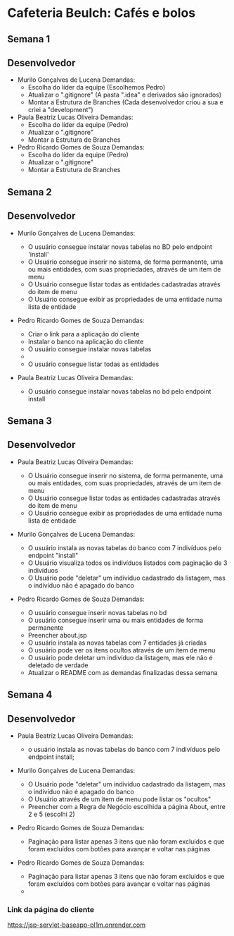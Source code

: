 # Cafeteria Beulch: Cafés e bolos

## Semana 1

## Desenvolvedor

- Murilo Gonçalves de Lucena
   Demandas:
    - Escolha do líder da equipe (Escolhemos Pedro)
    - Atualizar o ".gitignore" (A pasta ".idea" e derivados são ignorados)
    - Montar a Estrutura de Branches (Cada desenvolvedor criou a sua e criei a "development")
- Paula Beatriz Lucas Oliveira
   Demandas:
    - Escolha do líder da equipe (Pedro)
    - Atualizar o ".gitignore"
    - Montar a Estrutura de Branches
- Pedro Ricardo Gomes de Souza
   Demandas:
    - Escolha do líder da equipe (Pedro)
    - Atualizar o ".gitignore"
    - Montar a Estrutura de Branches

## Semana 2

## Desenvolvedor

- Murilo Gonçalves de Lucena
  Demandas:
  - O usuário consegue instalar novas tabelas no BD pelo endpoint 'install'
  - O Usuário consegue inserir no sistema, de forma permanente, uma ou mais entidades, com suas propriedades, através de um item de menu
  - O Usuário consegue listar todas as entidades cadastradas através do item de menu
  - O Usuário consegue exibir as propriedades de uma entidade numa lista de entidade

- Pedro Ricardo Gomes de Souza
  Demandas:
    - Criar o link para a aplicação do cliente
    - Instalar o banco na aplicação do cliente
    - O usuário consegue instalar novas tabelas
    - 
    - O usuário consegue listar todas as entidades
  
- Paula Beatriz Lucas Oliveira
  Demandas:
    - O usuário consegue instalar novas tabelas no bd pelo endpoint install

## Semana 3

## Desenvolvedor

- Paula Beatriz Lucas Oliveira
  Demandas:
  - O Usuário consegue inserir no sistema, de forma permanente, uma ou mais entidades, com suas propriedades, através de um item de menu
  - O Usuário consegue listar todas as entidades cadastradas através do item de menu
  - O Usuário consegue exibir as propriedades de uma entidade numa lista de entidade


- Murilo Gonçalves de Lucena
  Demandas:
  - O usuário instala as novas tabelas do banco com 7 indivíduos pelo endpoint "install"
  - O Usuário visualiza todos os indivíduos listados com paginação de 3 indivíduos
  - O Usuário pode "deletar" um indivíduo cadastrado da listagem, mas o indivíduo não é apagado do banco


- Pedro Ricardo Gomes de Souza
 Demandas:
  - O usuário consegue inserir novas tabelas no bd
  - O usuário consegue inserir uma ou mais entidades de forma permanente
  - Preencher about.jsp
  - O usuário instala as novas tabelas com 7 entidades já criadas
  - O usuário pode ver os itens ocultos através de um item de menu
  - O usuário pode deletar um indivíduo da listagem, mas ele não é deletado de verdade
  - Atualizar o README com as demandas finalizadas dessa semana
  

## Semana 4

## Desenvolvedor

- Paula Beatriz Lucas Oliveira
Demandas:
  - o usuário instala as novas tabelas do banco com 7 indivíduos pelo endpoint install;  


- Murilo Gonçalves de Lucena 
Demandas:
  - O Usuário pode "deletar" um indivíduo cadastrado da listagem, mas o indivíduo não é apagado do banco
  - O Usuário através de um item de menu pode listar os "ocultos"
  - Preencher com a Regra de Negócio escolhida a página About, entre 2 e 5 (escolhi 2)


- Pedro Ricardo Gomes de Souza
Demandas:
  - Paginação para listar apenas 3 itens que não foram excluídos e que foram excluídos com botões para avançar e voltar nas páginas



- Pedro Ricardo Gomes de Souza
 Demandas:
  - Paginação para listar apenas 3 itens que não foram excluídos e que foram excluídos com botões para avançar e voltar nas páginas
  - 

### Link da página do cliente
https://jsp-servlet-baseapp-pl1m.onrender.com